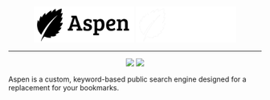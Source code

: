 <p align="center">
  <img src="https://raw.githubusercontent.com/erwijet/aspen/master/assets/aspen.png#gh-light-mode-only" height=72 />
  <img src="https://raw.githubusercontent.com/erwijet/aspen/master/assets/aspen-white.png#gh-dark-mode-only" height=72 />
</p>

---

<p align="center">
  <img src="https://github.com/erwijet/aspen/actions/workflows/twig.yaml/badge.svg" />
  <img src="https://github.com/erwijet/aspen/actions/workflows/trunk.yaml/badge.svg" />
</p>

Aspen is a custom, keyword-based public search engine designed for a replacement for your bookmarks.